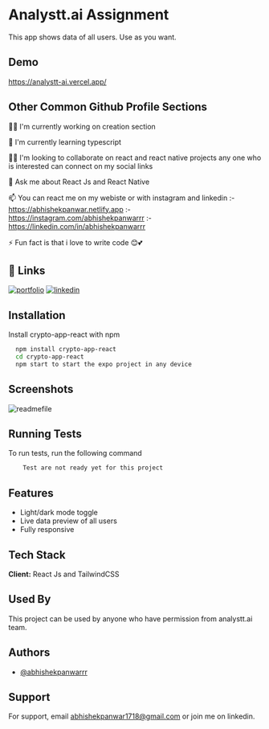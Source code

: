 
# Analystt.ai Assignment

This app shows data of all users. Use as you want.



## Demo
https://analystt-ai.vercel.app/


## Other Common Github Profile Sections
👩‍💻 I'm currently working on creation section

🧠 I'm currently learning typescript

👯‍♀️ I'm looking to collaborate on react and react native projects any one who is interested can connect on my social links


💬 Ask me about React Js and React Native

📫 You can react me on my webiste or with instagram and linkedin
:- https://abhishekpanwar.netlify.app
:- https://instagram.com/abhishekpanwarrr
:- https://linkedin.com/in/abhishekpanwarrr


⚡️ Fun fact is that i love to write code 😊💕


## 🔗 Links
[![portfolio](https://img.shields.io/badge/my_portfolio-000?style=for-the-badge&logo=ko-fi&logoColor=white)](https://abhishekpanwar.netlify.app/)
[![linkedin](https://img.shields.io/badge/linkedin-0A66C2?style=for-the-badge&logo=linkedin&logoColor=white)](https://www.linkedin.com/in/abhishekpanwarrr/)


## Installation

Install crypto-app-react with npm

```bash
  npm install crypto-app-react
  cd crypto-app-react
  npm start to start the expo project in any device
```
## Screenshots
  ![readmefile](https://user-images.githubusercontent.com/40629087/180385895-ec11ed3e-d057-4683-a4ee-bd4770783143.png)


## Running Tests

To run tests, run the following command

```bash
    Test are not ready yet for this project
```


## Features

- Light/dark mode toggle
- Live data preview of all users
- Fully responsive



## Tech Stack

**Client:** React Js and TailwindCSS


## Used By

This project can be  used by anyone who have permission from analystt.ai team.


## Authors

- [@abhishekpanwarrr](https://www.github.com/abhishekpanwarrr)


## Support

For support, email abhishekpanwar1718@gmail.com or join me on linkedin.

